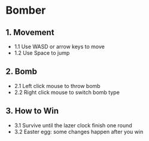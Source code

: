 # Bomber

## 1. Movement

- 1.1 Use WASD or arrow keys to move
- 1.2 Use Space to jump

## 2. Bomb

- 2.1 Left click mouse to throw bomb
- 2.2 Right click mouse to switch bomb type

## 3. How to Win

- 3.1 Survive until the lazer clock finish one round
- 3.2 Easter egg: some changes happen after you win
